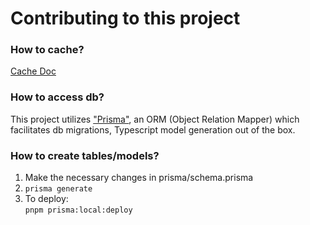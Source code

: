 # Contributing to this project



### How to cache?

[Cache Doc](https://docs.nestjs.com/techniques/caching)


### How to access db?

This project utilizes ["Prisma"](https://www.prisma.io), an ORM (Object Relation Mapper) which facilitates db migrations, 
Typescript model generation out of the box.

### How to create tables/models?

1. Make the necessary changes in prisma/schema.prisma
2. ```prisma generate ```
3. To deploy:  
```pnpm prisma:local:deploy```
